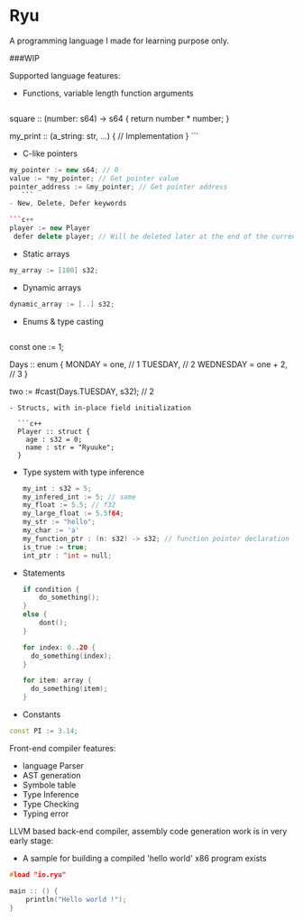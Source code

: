 # Ryu
A programming language I made for learning purpose only.

###WIP

Supported language features: 

- Functions, variable length function arguments

    ```c++
square :: (number: s64) -> s64 {
      return number * number;
}

my_print :: (a_string: str, ...) {
      // Implementation
}
    ```
- C-like pointers

 ```c++
my_pointer := new s64; // 0
value := *my_pointer; // Get pointer value
pointer_address := &my_pointer; // Get pointer address
    ```
- New, Delete, Defer keywords
 
 ```c++
 player := new Player
  defer delete player; // Will be deleted later at the end of the current scope
  ```
- Static arrays

 ```c++
 my_array := [100] s32;
  ```
- Dynamic arrays

 ```c++
 dynamic_array := [..] s32;
  ```
- Enums & type casting
    ```c++
const one := 1;

Days :: enum {
	MONDAY = one, // 1
	TUESDAY, // 2 
	WEDNESDAY = one + 2, // 3
}

two := #cast(Days.TUESDAY, s32); // 2
```
- Structs, with in-place field initialization

  ```c++
  Player :: struct {
	age : s32 = 0;
	name : str = "Ryuuke";
  }
  ```

- Type system with type inference

  ```c++
  my_int : s32 = 5;
  my_infered_int := 5; // same
  my_float := 5.5; // f32
  my_large_float := 5.5f64;
  my_str := "hello";
  my_char := 'a'
  my_function_ptr : (n: s32) -> s32; // function pointer declaration
  is_true := true;
  int_ptr : ^int = null;
  ```
  
- Statements
  ```c++
  if condition {
      do_something();
  }
  else {
      dont();
  }
  
  for index: 0..20 {
    do_something(index);
  }
  
  for item: array {
    do_something(item);
  }
  ```
- Constants

 ```c++
 const PI := 3.14;
  ```
  
Front-end compiler features:
 - language Parser
 - AST generation
 - Symbole table
 - Type Inference
 - Type Checking
 - Typing error
 
LLVM based back-end compiler, assembly code generation work is in very early stage:
 - A sample for building a compiled 'hello world' x86 program exists
  
  ```c++
  #load "io.ryu"

main :: () {
      println("Hello world !");
}
  ```
